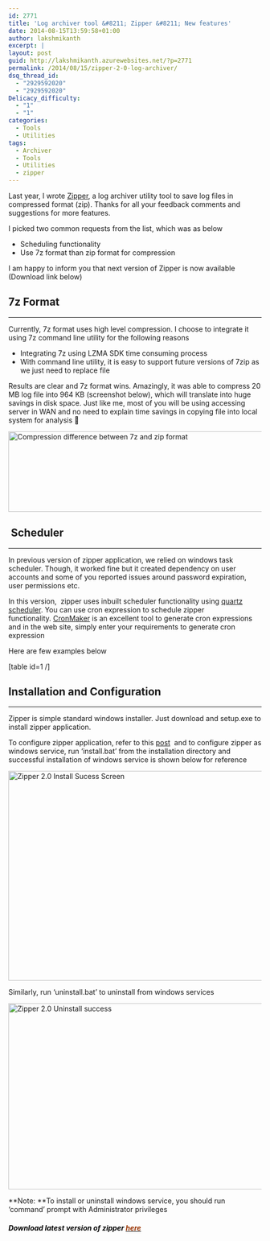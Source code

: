 ```yaml
---
id: 2771
title: 'Log archiver tool &#8211; Zipper &#8211; New features'
date: 2014-08-15T13:59:58+01:00
author: lakshmikanth
excerpt: |
layout: post
guid: http://lakshmikanth.azurewebsites.net/?p=2771
permalink: /2014/08/15/zipper-2-0-log-archiver/
dsq_thread_id:
  - "2929592020"
  - "2929592020"
Delicacy_difficulty:
  - "1"
  - "1"
categories:
  - Tools
  - Utilities
tags:
  - Archiver
  - Tools
  - Utilities
  - zipper
---
```

Last year, I wrote <a title="Zipper– Log Archiver tool" href="http://www.lakshmikanth.com/zipper-log-archiver-tool/" target="_blank" rel="noopener noreferrer">Zipper</a>, a log archiver utility tool to save log files in compressed format (zip). Thanks for all your feedback comments and suggestions for more features.

I picked two common requests from the list, which was as below

  * Scheduling functionality
  * Use 7z format than zip format for compression

I am happy to inform you that next version of Zipper is now available (Download link below)

## 7z Format

* * *

Currently, 7z format uses high level compression. I choose to integrate it using 7z command line utility for the following reasons

  * Integrating 7z using LZMA SDK time consuming process
  * With command line utility, it is easy to support future versions of 7zip as we just need to replace file

Results are clear and 7z format wins. Amazingly, it was able to compress 20 MB log file into 964 KB (screenshot below), which will translate into huge savings in disk space. Just like me, most of you will be using accessing server in WAN and no need to explain time savings in copying file into local system for analysis 🙂

[<img class="aligncenter wp-image-2791 size-full" src="http://localhost/newlakshmikanth3/wp-content/uploads/2014/08/Compressed.png" alt="Compression difference between 7z and zip format" width="685" height="160" srcset="http://localhost/newlakshmikanth3/wp-content/uploads/2014/08/Compressed.png 685w, http://localhost/newlakshmikanth3/wp-content/uploads/2014/08/Compressed-300x70.png 300w" sizes="(max-width: 685px) 100vw, 685px" />](http://localhost/newlakshmikanth3/wp-content/uploads/2014/08/Compressed.png)

##  Scheduler

* * *

In previous version of zipper application, we relied on windows task scheduler. Though, it worked fine but it created dependency on user accounts and some of you reported issues around password expiration, user permissions etc.

In this version,  zipper uses inbuilt scheduler functionality using <a title="Quartz Scheduler" href="http://www.quartz-scheduler.net/" target="_blank" rel="noopener noreferrer">quartz scheduler</a>. You can use cron expression to schedule zipper functionality. [CronMaker](http://www.cronmaker.com/ "CronMaker") is an excellent tool to generate cron expressions and in the web site, simply enter your requirements to generate cron expression

Here are few examples below

[table id=1 /]

## Installation and Configuration

* * *

Zipper is simple standard windows installer. Just download and setup.exe to install zipper application.

To configure zipper application, refer to this <a title="Zipper– Log Archiver tool" href="http://www.lakshmikanth.com/zipper-log-archiver-tool/" target="_blank" rel="noopener noreferrer">post</a>  and to configure zipper as windows service, run &#8216;install.bat&#8217; from the installation directory and successful installation of windows service is shown below for reference

[<img class="aligncenter wp-image-2911 size-full" src="http://localhost/newlakshmikanth3/wp-content/uploads/2014/08/Install.png" alt="Zipper 2.0 Install Sucess Screen" width="709" height="417" srcset="http://localhost/newlakshmikanth3/wp-content/uploads/2014/08/Install.png 709w, http://localhost/newlakshmikanth3/wp-content/uploads/2014/08/Install-300x176.png 300w" sizes="(max-width: 709px) 100vw, 709px" />](http://localhost/newlakshmikanth3/wp-content/uploads/2014/08/Install.png)

Similarly, run &#8216;uninstall.bat&#8217; to uninstall from windows services

[<img class="aligncenter wp-image-2921 size-full" src="http://localhost/newlakshmikanth3/wp-content/uploads/2014/08/Uninstall.png" alt="Zipper 2.0 Uninstall success" width="613" height="370" srcset="http://localhost/newlakshmikanth3/wp-content/uploads/2014/08/Uninstall.png 613w, http://localhost/newlakshmikanth3/wp-content/uploads/2014/08/Uninstall-300x181.png 300w" sizes="(max-width: 613px) 100vw, 613px" />](http://localhost/newlakshmikanth3/wp-content/uploads/2014/08/Uninstall.png)

**Note: **To install or uninstall windows service, you should run &#8216;command&#8217; prompt with Administrator privileges

###### <span style="color: #000000;"><strong>Download latest version of zipper<span style="color: #993300;"> <a title="Download" href="https://app.box.com/s/cegdgm3pr4jntma1xz1z" target="_blank" rel="noopener noreferrer"><span style="color: #993300;">here</span></a></span></strong></span>